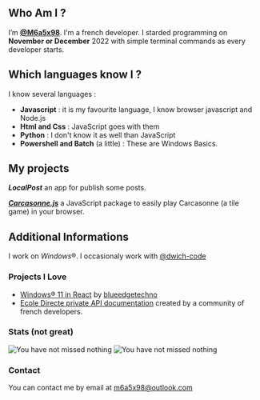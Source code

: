 ## Who Am I ?
I’m [**@M6a5x98**](https://github.com/m6a5x98).
I'm a french developer.
I starded programming on **November or December** 2022 with simple terminal commands as every developer starts.
## Which languages know I ?
I know several languages : 
- **Javascript** : it is my favourite language, I know browser javascript and Node.js
- **Html and Css** : JavaScript goes with them
- **Python** : I don't know it as well than JavaScript 
- **Powershell and Batch** (a little) : These are Windows Basics.

## My projects
***LocalPost*** an app for publish some posts.

[***Carcasonne.js***](https://github.com/M6a5x98/carcasonne.js) a JavaScript package to easily play Carcasonne (a tile game) in your browser.
## Additional Informations
I work on *Windows*®.
I occasionaly work with [@dwich-code](https://github.com/Diwch-code)
### Projects I Love
- [Windows® 11 in React](https://github.com/blueedgetechno/win11React) by [blueedgetechno](https://github.com/blueedgetechno)
- [Ecole Directe private API documentation](https://github.com/EduWireApps/ecoledirecte-api-docs) created by a community of french developers.

### Stats (not great)
![You have not missed nothing](https://github-readme-stats.vercel.app/api/top-langs/?username=M6a5x98&theme=vue-dark) ![You have not missed nothing](https://github-readme-stats.vercel.app/api?username=M6a5x98&theme=vue-dark)

### Contact

You can contact me by email at [m6a5x98@outlook.com](mailto:m6a5x98@outlook.com)
